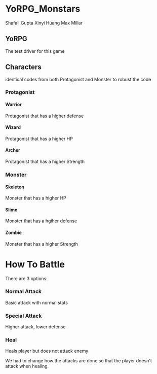 # YoRPG_Monstars
 Shafali Gupta
 Xinyi Huang
 Max Millar 
## YoRPG 
The test driver for this game
## Characters
identical codes from both Protagonist and Monster to robust the code
### Protagonist
#### Warrior
Protagonist that has a higher defense
#### Wizard
Protagonist that has a higher HP 
#### Archer
Protagonist that has a higher Strength
### Monster
#### Skeleton
Monster that has a higher HP
#### Slime 
Monster that has a hgiher defense
#### Zombie
Monster that has a higher Strength
# How To Battle
There are 3 options:
### Normal Attack
Basic attack with normal stats
### Special Attack 
Higher attack, lower defense
### Heal 
Heals player but does not attack enemy

We had to change how the attacks are done so that the player doesn't attack when healing.
